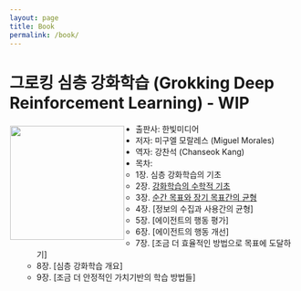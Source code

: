 ```yaml
---
layout: page
title: Book
permalink: /book/
---
```


# 그로킹 심층 강화학습 (Grokking Deep Reinforcement Learning) - WIP

<p><img style="float: left;margin:5px 20px 5px 1px" src="{{site.baseurl}}/images/gdrl-bookcover.jpeg" width="200px"></p>

- 출판사: 한빛미디어
- 저자: 미구엘 모랄레스 (Miguel Morales)
- 역자: 강찬석 (Chanseok Kang)
- 목차:
  - 1장. 심층 강화학습의 기초
  - 2장. [강화학습의 수학적 기초](https://goodboychan.github.io/book/GDRL-chapter-2.html)
  - 3장. [순간 목표와 장기 목표간의 균형](https://goodboychan.github.io/book/GDRL-chapter-3.html)
  - 4장. [정보의 수집과 사용간의 균형]
  - 5장. [에이전트의 행동 평가]
  - 6장. [에이전트의 행동 개선]
  - 7장. [조금 더 효율적인 방법으로 목표에 도달하기]
  - 8장. [심층 강화학습 개요]
  - 9장. [조금 더 안정적인 가치기반의 학습 방법들]